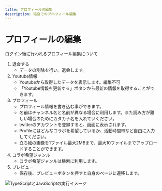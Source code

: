 ```yaml
---
title: プロフィールの編集
description: 箱庭でのプロフィール編集
---
```


# プロフィールの編集

ログイン後に行われるプロフィール編集について

<ClientOnly>
  <CallInFeedAdsense />
</ClientOnly>

1. 退会する
    - データの削除を行い。退会します。
2. Youtube情報
    - Youtubeから取得したデータを表示します。編集不可
    - 「Youtube情報を更新する」ボタンから最新の情報を取得することができます。
3. プロフィール
    - プロフィール情報を書き込む事ができます。
    - 名前はチャンネル名と名前が異なる場合に利用します。また読み方が難しい場合のためにカタカナ名を入れていください。
    - twitterのアカウントを登録すると、画面に表示されます。
    - Profileにはどんなコラボを希望しているか、活動時間帯など自由に入力してください。
    - 立ち絵の画像を1ファイル最大2MBまで、最大10ファイルまでアップロードすることができます。
4. コラボ希望ジャンル
    - コラボ希望ジャンルは検索に利用します。
5. プレビュー
    - 保存後、プレビューボタンを押すと自身のページに遷移します。


<img :src="$withBase('/images/hako/profile.png')" alt="TypeScriptとJavaScriptの実行イメージ">

<ClientOnly>
  <CallInFeedAdsense />
</ClientOnly>

